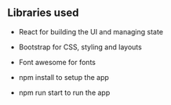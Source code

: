 ## Libraries used
* React for building the UI and managing state
* Bootstrap for CSS, styling and layouts
* Font awesome for fonts

* npm install to setup the app
* npm run start to run the app
